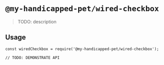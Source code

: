 # `@my-handicapped-pet/wired-checkbox`

> TODO: description

## Usage

```
const wiredCheckbox = require('@my-handicapped-pet/wired-checkbox');

// TODO: DEMONSTRATE API
```
